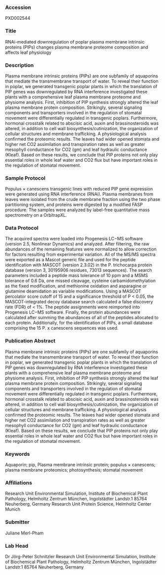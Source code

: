 ### Accession
PXD002544

### Title
RNAi-mediated downregulation of poplar plasma membrane intrinsic proteins (PIPs) changes plasma membrane proteome composition and affects leaf physiology

### Description
Plasma membrane intrinsic proteins (PIPs) are one subfamily of aquaporins that mediate the transmembrane transport of water. To reveal their function in poplar, we generated transgenic poplar plants in which the translation of PIP genes was downregulated by RNA interference investigated these plants with a comprehensive leaf plasma membrane proteome and physiome analysis. First, inhibition of PIP synthesis strongly altered the leaf plasma membrane protein composition. Strikingly, several signaling components and transporters involved in the regulation of stomatal movement were differentially regulated in transgenic poplars. Furthermore, hormonal crosstalk related to abscisic acid, auxin and brassinosteroids was altered, in addition to cell wall biosynthesis/cutinization, the organization of cellular structures and membrane trafficking. A physiological analysis confirmed the proteomic results. The leaves had wider opened stomata and higher net CO2 assimilation and transpiration rates as well as greater mesophyll conductance for CO2 (gm) and leaf hydraulic conductance (Kleaf). Based on these results, we conclude that PIP proteins not only play essential roles in whole leaf water and CO2 flux but have important roles in the regulation of stomatal movement.

### Sample Protocol
Populus × canescens transgenic lines with reduced PIP gene expression were generated using RNA interference (RNAi). Plasma membranes from leaves were isolated from the crude membrane fraction using the two phase partitioning system, and proteins were digested by a modified FASP procedure. The samples were analyzed by label-free quantitative mass spectrometry on a OrbitrapXL.

### Data Protocol
The acquired spectra were loaded into Progenesis LC−MS software (version 2.5, Nonlinear Dynamics) and analyzed. After filtering, the raw abundances of the remaining features were normalized to allow correction for factors resulting from experimental variation. All of the MS/MS spectra were exported as a Mascot generic file and used for the peptide identification with MASCOT (version 2.3.02) in the P. trichocarpa protein database (version 3, 30195906 residues, 73013 sequences). The search parameters included a peptide mass tolerance of 10 ppm and a MSMS tolerance of 0.6 Da, one missed cleavage, cysteine carbamidomethylation as the fixed modification, and methionine oxidation and asparagine or glutamine deamidation as variable modifications. Using a MASCOT percolator score cutoff of 15 and a significance threshold of P < 0.05, the MASCOT-integrated decoy database search calculated a false discovery rate (FDR) of < 1%. The peptide assignments were reimported into Progenesis LC−MS software. Finally, the protein abundances were calculated after summing the abundances of all of the peptides allocated to each protein. Additionally, for the identification of PIPs, a small database comprising the 15 P. x canescens sequences was used.

### Publication Abstract
Plasma membrane intrinsic proteins (PIPs) are one subfamily of aquaporins that mediate the transmembrane transport of water. To reveal their function in poplar, we generated transgenic poplar plants in which the translation of PIP genes was downregulated by RNA interference investigated these plants with a comprehensive leaf plasma membrane proteome and physiome analysis. First, inhibition of PIP synthesis strongly altered the leaf plasma membrane protein composition. Strikingly, several signaling components and transporters involved in the regulation of stomatal movement were differentially regulated in transgenic poplars. Furthermore, hormonal crosstalk related to abscisic acid, auxin and brassinosteroids was altered, in addition to cell wall biosynthesis/cutinization, the organization of cellular structures and membrane trafficking. A physiological analysis confirmed the proteomic results. The leaves had wider opened stomata and higher net CO2 assimilation and transpiration rates as well as greater mesophyll conductance for CO2 (gm) and leaf hydraulic conductance (Kleaf). Based on these results, we conclude that PIP proteins not only play essential roles in whole leaf water and CO2 flux but have important roles in the regulation of stomatal movement.

### Keywords
Aquaporin; pip, Plasma membrane intrinsic protein; populus × canescens; plasma membrane proteomics; photosynthesis; stomatal movement

### Affiliations
Research Unit Environmental Simulation, Institute of Biochemical Plant Pathology, Helmholtz Zentrum München, Ingolstädter Landstr.1 85764 Neuherberg, Germany
Research Unit Protein Science, Helmholtz Center Munich

### Submitter
Juliane Merl-Pham

### Lab Head
Dr Jörg-Peter Schnitzler
Research Unit Environmental Simulation, Institute of Biochemical Plant Pathology, Helmholtz Zentrum München, Ingolstädter Landstr.1 85764 Neuherberg, Germany


